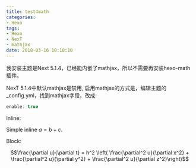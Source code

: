 ```yaml
---
title: test4math
categories: 
- Hexo
tags: 
- Hexo
- NexT
- mathjax
date: 2018-03-16 10:10:10
---
```


我安装主题是Next 5.1.4，已经能内嵌了mathjax，所以不需要再安装hexo-math插件。

NexT 5.1.4中默认mathjax是禁用, 启用mathjax的方式是，编辑主题的_config.yml，找到mathjax字段，改成:
```java
enable: true
```

Inline:

Simple inline $a = b + c$.

Block:

$$\frac{\partial u}{\partial t}
= h^2 \left( \frac{\partial^2 u}{\partial x^2} +
\frac{\partial^2 u}{\partial y^2} +
\frac{\partial^2 u}{\partial z^2}\right)$$


